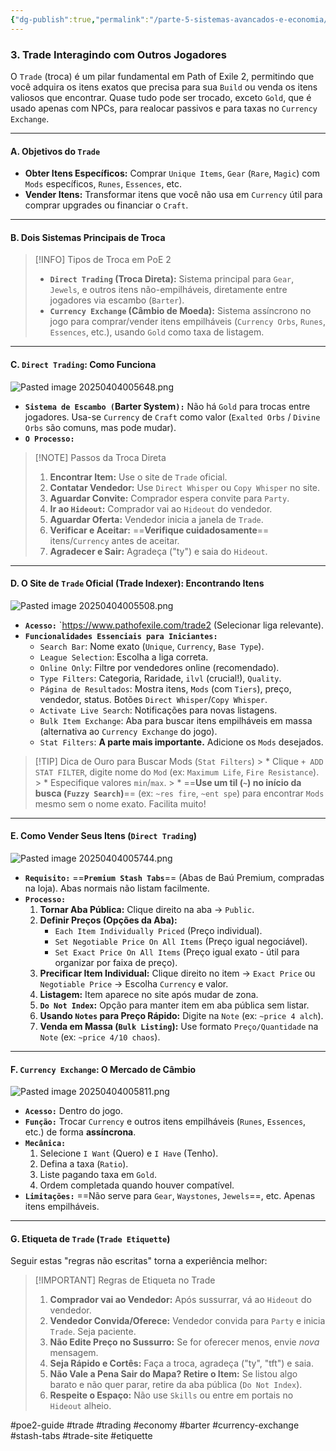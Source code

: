 ```yaml
---
{"dg-publish":true,"permalink":"/parte-5-sistemas-avancados-e-economia/3-trade-interagindo-com-outros-jogadores/"}
---
```


### 3. Trade Interagindo com Outros Jogadores

O `Trade` (troca) é um pilar fundamental em Path of Exile 2, permitindo que você adquira os itens exatos que precisa para sua `Build` ou venda os itens valiosos que encontrar. Quase tudo pode ser trocado, exceto `Gold`, que é usado apenas com NPCs, para realocar passivos e para taxas no `Currency Exchange`.

---

#### A. Objetivos do `Trade`

*   **Obter Itens Específicos:** Comprar `Unique Items`, `Gear` (`Rare`, `Magic`) com `Mods` específicos, `Runes`, `Essences`, etc.
*   **Vender Itens:** Transformar itens que você não usa em `Currency` útil para comprar upgrades ou financiar o `Craft`.

---

#### B. Dois Sistemas Principais de Troca

> [!INFO] Tipos de Troca em PoE 2
> *   **`Direct Trading` (Troca Direta):** Sistema principal para `Gear`, `Jewels`, e outros itens não-empilháveis, diretamente entre jogadores via escambo (`Barter`).
> *   **`Currency Exchange` (Câmbio de Moeda):** Sistema assíncrono no jogo para comprar/vender itens empilháveis (`Currency Orbs`, `Runes`, `Essences`, etc.), usando `Gold` como taxa de listagem.

---

#### C. `Direct Trading`: Como Funciona

![Pasted image 20250404005648.png](/img/user/ANEXOS/Pasted%20image%2020250404005648.png)

*   **`Sistema de Escambo (`Barter System`):`** Não há `Gold` para trocas entre jogadores. Usa-se `Currency` de `Craft` como valor (`Exalted Orbs` / `Divine Orbs` são comuns, mas pode mudar).
*   **`O Processo:`**

> [!NOTE] Passos da Troca Direta
> 1.  **Encontrar Item:** Use o site de `Trade` oficial.
> 2.  **Contatar Vendedor:** Use `Direct Whisper` ou `Copy Whisper` no site.
> 3.  **Aguardar Convite:** Comprador espera convite para `Party`.
> 4.  **Ir ao `Hideout`:** Comprador vai ao `Hideout` do vendedor.
> 5.  **Aguardar Oferta:** Vendedor inicia a janela de `Trade`.
> 6.  **Verificar e Aceitar:** ==**Verifique cuidadosamente**== itens/`Currency` antes de aceitar.
> 7.  **Agradecer e Sair:** Agradeça ("ty") e saia do `Hideout`.

---

#### D. O Site de `Trade` Oficial (Trade Indexer): Encontrando Itens

![Pasted image 20250404005508.png](/img/user/ANEXOS/Pasted%20image%2020250404005508.png)

*   **`Acesso:`** `https://www.pathofexile.com/trade2 (Selecionar liga relevante).
*   **`Funcionalidades Essenciais para Iniciantes:`**
    *   `Search Bar`: Nome exato (`Unique`, `Currency`, `Base Type`).
    *   `League Selection`: Escolha a liga correta.
    *   `Online Only`: Filtre por vendedores online (recomendado).
    *   `Type Filters`: Categoria, Raridade, `ilvl` (crucial!), `Quality`.
	*   `Página de Resultados`: Mostra itens, `Mods` (com `Tiers`), preço, vendedor, status. Botões `Direct Whisper`/`Copy Whisper`.
    *   `Activate Live Search`: Notificações para novas listagens.
    *   `Bulk Item Exchange`: Aba para buscar itens empilháveis em massa (alternativa ao `Currency Exchange` do jogo).
    *   `Stat Filters`: **A parte mais importante.** Adicione os `Mods` desejados.
> [!TIP] Dica de Ouro para Buscar Mods (`Stat Filters`)
    > *   Clique `+ ADD STAT FILTER`, digite nome do `Mod` (ex: `Maximum Life`, `Fire Resistance`).
    > *   Especifique valores `min`/`max`.
    > *   ==**Use um til (`~`) no início da busca (`Fuzzy Search`)**== (ex: `~res fire`, `~ent spe`) para encontrar `Mods` mesmo sem o nome exato. Facilita muito!

---

#### E. Como Vender Seus Itens (`Direct Trading`)

![Pasted image 20250404005744.png](/img/user/ANEXOS/Pasted%20image%2020250404005744.png)

*   **`Requisito:`** ==**`Premium Stash Tabs`**== (Abas de Baú Premium, compradas na loja). Abas normais não listam facilmente.
*   **`Processo:`**
    1.  **Tornar Aba Pública:** Clique direito na aba -> `Public`.
    2.  **Definir Preços (Opções da Aba):**
        *   `Each Item Individually Priced` (Preço individual).
        *   `Set Negotiable Price On All Items` (Preço igual negociável).
        *   `Set Exact Price On All Items` (Preço igual exato - útil para organizar por faixa de preço).
    3.  **Precificar Item Individual:** Clique direito no item -> `Exact Price` ou `Negotiable Price` -> Escolha `Currency` e valor.
    4.  **Listagem:** Item aparece no site após mudar de zona.
    5.  **`Do Not Index`:** Opção para manter item em aba pública sem listar.
    6.  **Usando `Notes` para Preço Rápido:** Digite na `Note` (ex: `~price 4 alch`).
    7.  **Venda em Massa (`Bulk Listing`):** Use formato `Preço/Quantidade` na `Note` (ex: `~price 4/10 chaos`).

---

#### F. `Currency Exchange`: O Mercado de Câmbio

![Pasted image 20250404005811.png](/img/user/ANEXOS/Pasted%20image%2020250404005811.png)

*   **`Acesso:`** Dentro do jogo.
*   **`Função:`** Trocar `Currency` e outros itens empilháveis (`Runes`, `Essences`, etc.) de forma **assíncrona**.
*   **`Mecânica:`**
    1.  Selecione `I Want` (Quero) e `I Have` (Tenho).
    2.  Defina a taxa (`Ratio`).
    3.  Liste pagando taxa em `Gold`.
    4.  Ordem completada quando houver compatível.
*   **`Limitações:`** ==Não serve para `Gear`, `Waystones`, `Jewels`==, etc. Apenas itens empilháveis.

---

#### G. Etiqueta de `Trade` (`Trade Etiquette`)

Seguir estas "regras não escritas" torna a experiência melhor:

> [!IMPORTANT] Regras de Etiqueta no Trade
> 1.  **Comprador vai ao Vendedor:** Após sussurrar, vá ao `Hideout` do vendedor.
> 2.  **Vendedor Convida/Oferece:** Vendedor convida para `Party` e inicia `Trade`. Seja paciente.
> 3.  **Não Edite Preço no Sussurro:** Se for oferecer menos, envie *nova* mensagem.
> 4.  **Seja Rápido e Cortês:** Faça a troca, agradeça ("ty", "tft") e saia.
> 5.  **Não Vale a Pena Sair do Mapa? Retire o Item:** Se listou algo barato e não quer parar, retire da aba pública (`Do Not Index`).
> 6.  **Respeite o Espaço:** Não use `Skills` ou entre em portais no `Hideout` alheio.

#poe2-guide #trade #trading #economy #barter #currency-exchange #stash-tabs #trade-site #etiquette